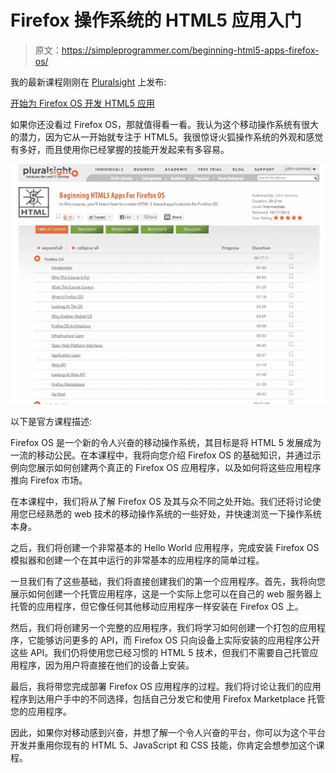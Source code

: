 # Firefox 操作系统的 HTML5 应用入门

> 原文：<https://simpleprogrammer.com/beginning-html5-apps-firefox-os/>

我的最新课程刚刚在 [Pluralsight](https://simpleprogrammer.com/pluralsight) 上发布:

[开始为 Firefox OS 开发 HTML5 应用](https://simpleprogrammer.com/beginning-html5-apps-firefox-os-1)

如果你还没看过 Firefox OS，那就值得看一看。我认为这个移动操作系统有很大的潜力，因为它从一开始就专注于 HTML5。我很惊讶火狐操作系统的外观和感觉有多好，而且使用你已经掌握的技能开发起来有多容易。



![2013-10-18_13-06-02](img/82ce7324cf6aaf1e9776e9941ba5000b.png "2013-10-18_13-06-02")



以下是官方课程描述:

Firefox OS 是一个新的令人兴奋的移动操作系统，其目标是将 HTML 5 发展成为一流的移动公民。在本课程中，我将向您介绍 Firefox OS 的基础知识，并通过示例向您展示如何创建两个真正的 Firefox OS 应用程序，以及如何将这些应用程序推向 Firefox 市场。

在本课程中，我们将从了解 Firefox OS 及其与众不同之处开始。我们还将讨论使用您已经熟悉的 web 技术的移动操作系统的一些好处，并快速浏览一下操作系统本身。

之后，我们将创建一个非常基本的 Hello World 应用程序，完成安装 Firefox OS 模拟器和创建一个在其中运行的非常基本的应用程序的简单过程。

一旦我们有了这些基础，我们将直接创建我们的第一个应用程序。首先，我将向您展示如何创建一个托管应用程序，这是一个实际上您可以在自己的 web 服务器上托管的应用程序，但它像任何其他移动应用程序一样安装在 Firefox OS 上。

然后，我们将创建另一个完整的应用程序，我们将学习如何创建一个打包的应用程序，它能够访问更多的 API，而 Firefox OS 只向设备上实际安装的应用程序公开这些 API。我们仍将使用您已经习惯的 HTML 5 技术，但我们不需要自己托管应用程序，因为用户将直接在他们的设备上安装。

最后，我将带您完成部署 Firefox OS 应用程序的过程。我们将讨论让我们的应用程序到达用户手中的不同选择，包括自己分发它和使用 Firefox Marketplace 托管您的应用程序。

因此，如果你对移动感到兴奋，并想了解一个令人兴奋的平台，你可以为这个平台开发并重用你现有的 HTML 5、JavaScript 和 CSS 技能，你肯定会想参加这个课程。